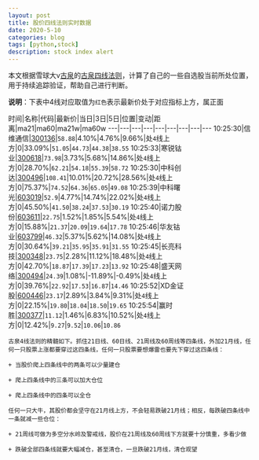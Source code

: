 ```yaml
---
layout: post
title: 股价四线法则实时数据
date: 2020-5-10
categories: blog
tags: [python,stock]
description: stock index alert
---
```



本文根据雪球大v[古泉](https://xueqiu.com/u/7148646888)的[古泉四线法则](https://xueqiu.com/7148646888/130498192)，计算了自己的一些自选股当前所处位置，用于持续追踪验证，帮助自己进行判断。

**说明**：下表中4线对应取值为`红色`表示最新价处于对应指标上方，属正面

时间|名称|代码|最新价|当日|3日|5日|位置|变动|距离|ma21|ma60|ma21w|ma60w
---|---|---|---|---|---|---|---|---
10:25:30|信维通信|[300136](https://xueqiu.com/S/SZ300136)|`58.88`|4.10%|4.76%|9.66%|处`4`线上方|0|33.09%|`51.05`|`44.73`|`44.38`|`38.55`
10:25:33|寒锐钴业|[300618](https://xueqiu.com/S/SZ300618)|`73.98`|3.73%|5.68%|14.86%|处`4`线上方|0|28.70%|`62.21`|`54.18`|`55.39`|`58.72`
10:25:30|中科创达|[300496](https://xueqiu.com/S/SZ300496)|`108.41`|10.01%|20.72%|28.56%|处`4`线上方|0|75.37%|`74.52`|`64.36`|`65.05`|`49.08`
10:25:39|中科曙光|[603019](https://xueqiu.com/S/SH603019)|`52.9`|4.77%|14.74%|22.02%|处`4`线上方|0|45.50%|`41.50`|`38.24`|`37.53`|`30.19`
10:25:40|诺力股份|[603611](https://xueqiu.com/S/SH603611)|`22.75`|1.52%|1.85%|5.54%|处`4`线上方|0|15.88%|`21.37`|`20.09`|`19.64`|`17.78`
10:25:46|华友钴业|[603799](https://xueqiu.com/S/SH603799)|`46.32`|5.37%|5.62%|14.08%|处`4`线上方|0|30.64%|`39.21`|`35.95`|`35.91`|`31.55`
10:25:45|长亮科技|[300348](https://xueqiu.com/S/SZ300348)|`23.75`|2.28%|11.12%|18.48%|处`4`线上方|0|42.70%|`18.87`|`17.39`|`17.23`|`13.92`
10:25:48|盛天网络|[300494](https://xueqiu.com/S/SZ300494)|`24.39`|1.08%|-11.89%|-0.49%|处`4`线上方|0|39.76%|`22.92`|`17.53`|`16.87`|`14.46`
10:25:52|XD金证股|[600446](https://xueqiu.com/S/SH600446)|`23.17`|2.89%|3.84%|9.31%|处`4`线上方|0|22.15%|`19.80`|`18.04`|`18.50`|`19.65`
10:25:54|赢时胜|[300377](https://xueqiu.com/S/SZ300377)|`11.12`|1.46%|6.83%|10.52%|处`4`线上方|0|12.42%|`9.27`|`9.52`|`10.06`|`10.86`

```
古泉4线法则的精髓如下。抓住21日线、60日线、21周线及60周线等四条线，外加21月线，任何一只股票上涨都要穿过这四条线，任何一只股票要想爆雷也要先下穿过这四条线：

+ 当股价爬上四条线中的两条可以少量建仓

+ 爬上四条线中的三条可以加大仓位

+ 爬上四条线中的四条可以全仓

任何一只大牛，其股价都会坚守在21月线上方，不会轻易跌破21月线；相反，每跌破四条线中一条就减一些仓位：

+ 21周线可做为多空分水岭及警戒线，股价在21周线及60周线下方就要十分慎重，多看少做

+ 跌破全部四条线就要大幅减仓，甚至清仓，一旦跌破21月线，清仓观望
```